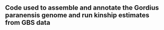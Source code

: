 ## Code used to assemble and annotate the Gordius paranensis genome and run kinship estimates from GBS data
